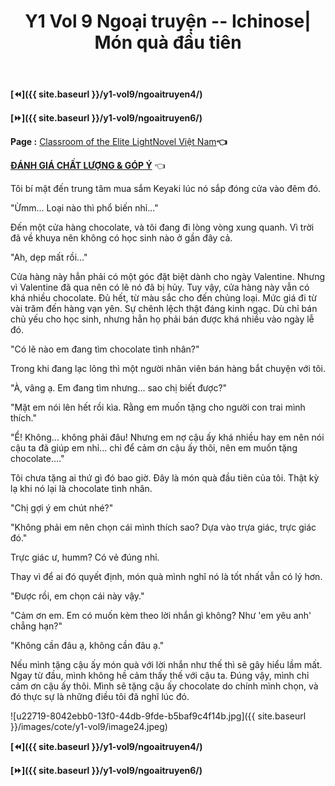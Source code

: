 ﻿---
layout: post
title: Y1 Vol 9 Ngoại truyện -- Ichinose| Món quà đầu tiên
permalink: /y1-vol9/ngoaitruyen5/
---

**[⏪]({{ site.baseurl }}/y1-vol9/ngoaitruyen4/)**

**[⏩]({{ site.baseurl }}/y1-vol9/ngoaitruyen6/)**

**Page :** [Classroom of the Elite LightNovel Việt Nam](http://facebook.com/Classroom.of.the.Elite.VN)**👈**

[**ĐÁNH GIÁ CHẤT LƯỢNG & GÓP Ý**](https://bit.ly/danhgiagopy) 👈

Tôi bí mật đến trung tâm mua sắm Keyaki lúc nó sắp đóng cửa vào đêm đó.

"Ừmm... Loại nào thì phổ biến nhỉ..."

Đến một cửa hàng chocolate, và tôi đang đi lòng vòng xung quanh. Vì trời đã về khuya nên không có học sinh nào ở gần đây cả.

"Ah, dẹp mất rồi..."

Cửa hàng này hẳn phải có một góc đặt biệt dành cho ngày Valentine. Nhưng vì Valentine đã qua nên có lẽ nó đã bị hủy. Tuy vậy, cửa hàng này vẫn có khá nhiều chocolate. Đủ hết, từ màu sắc cho đến chủng loại. Mức giá đi từ vài trăm đến hàng vạn yên. Sự chênh lệch thật đáng kinh ngạc. Dù chỉ bán chủ yếu cho học sinh, nhưng hẳn họ phải bán được khá nhiều vào ngày lễ đó.

"Có lẽ nào em đang tìm chocolate tình nhân?"

Trong khi đang lạc lõng thì một người nhân viên bán hàng bắt chuyện với tôi.

"À, vâng ạ. Em đang tìm nhưng... sao chị biết được?"

"Mặt em nói lên hết rồi kìa. Rằng em muốn tặng cho người con trai mình thích."

"Ể! Không... không phải đâu! Nhưng em nợ cậu ấy khá nhiều hay em nên nói cậu ta đã giúp em nhỉ... chỉ để cảm ơn cậu ấy thôi, nên em muốn tặng chocolate...."

Tôi chưa tặng ai thứ gì đó bao giờ. Đây là món quà đầu tiên của tôi. Thật kỳ lạ khi nó lại là chocolate tình nhân.

"Chị gợi ý em chút nhé?"

"Không phải em nên chọn cái mình thích sao? Dựa vào trựa giác, trực giác đó."

Trực giác ư, humm? Có vẻ đúng nhỉ.

Thay vì để ai đó quyết định, món quà mình nghĩ nó là tốt nhất vẫn có lý hơn.

"Được rồi, em chọn cái này vậy."

"Cảm ơn em. Em có muốn kèm theo lời nhắn gì không? Như 'em yêu anh' chẳng hạn?"

"Không cần đâu ạ, không cần đâu ạ."

Nếu mình tặng cậu ấy món quà với lời nhắn như thế thì sẽ gây hiểu lầm mất. Ngay từ đầu, mình không hề cảm thấy thế với cậu ta. Đúng vậy, mình chỉ cảm ơn cậu ấy thôi. Mình sẽ tặng cậu ấy chocolate do chính mình chọn, và đó thực sự là những điều tôi đã nghĩ lúc đó.

![u22719-8042ebb0-13f0-44db-9fde-b5baf9c4f14b.jpg]({{ site.baseurl }}/images/cote/y1-vol9/image24.jpeg)

**[⏪]({{ site.baseurl }}/y1-vol9/ngoaitruyen4/)**

**[⏩]({{ site.baseurl }}/y1-vol9/ngoaitruyen6/)**
